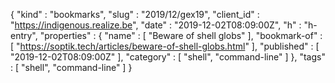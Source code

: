 {
  "kind" : "bookmarks",
  "slug" : "2019/12/gex19",
  "client_id" : "https://indigenous.realize.be",
  "date" : "2019-12-02T08:09:00Z",
  "h" : "h-entry",
  "properties" : {
    "name" : [ "Beware of shell globs" ],
    "bookmark-of" : [ "https://soptik.tech/articles/beware-of-shell-globs.html" ],
    "published" : [ "2019-12-02T08:09:00Z" ],
    "category" : [ "shell", "command-line" ]
  },
  "tags" : [ "shell", "command-line" ]
}

